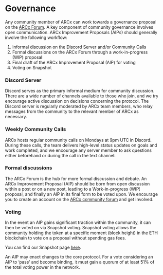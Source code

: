 # Governance

Any community member of ARCx can work towards a governance proposal on the [ARCx Forum](https://forum.arcx.money/). A key component of community governance involves open communication. ARCx Improvement Proposals (AIPs) should generally involve the following workflow:

1. Informal discussion on the Discord Server and/or Community Calls
2. Formal discussions on the ARCx Forum through a work-in-progress (WIP) proposal
3. Final draft of the ARCx Improvement Proposal (AIP) for voting
4. Voting on Snapshot

### **Discord Server**

Discord serves as the primary informal medium for community discussion. There are a wide number of channels available to those who join, and we try encourage active discussion on decisions concerning the protocol. The Discord server is regularly moderated by ARCx team members, who relay messages from the community to the relevant member of ARCx as necessary.

### Weekly Community Calls

ARCx hosts regular community calls on Mondays at 9pm UTC in Discord. During these calls, the team delivers high-level status updates on goals and work completed, and we encourage any server member to ask questions either beforehand or during the call in the text channel.

### Formal discussions

The ARCx Forum is the hub for more formal discussion and debate. An ARCx Improvement Proposal (AIP) should be born from open discussion within a post or on a new post, leading to a Work-in-progress (WIP) proposal, and finally an AIP in its final form to be voted upon. We encourage you to create an account on the [ARCx community forum](https://forum.arcx.money/) and get involved.

### Voting

In the event an AIP gains significant traction within the community, it can then be voted on via Snapshot voting. Snapshot voting allows the community holding the token at a specific moment (block height) in the ETH blockchain to vote on a proposal without spending gas fees.

You can find our Snapshot page [here](https://snapshot.org/#/arcx.eth/).

An AIP may enact changes to the core protocol. For a vote considering an AIP to ‘pass’ and become binding, it must gain a quorum of at least 51% of the total voting power in the network.
